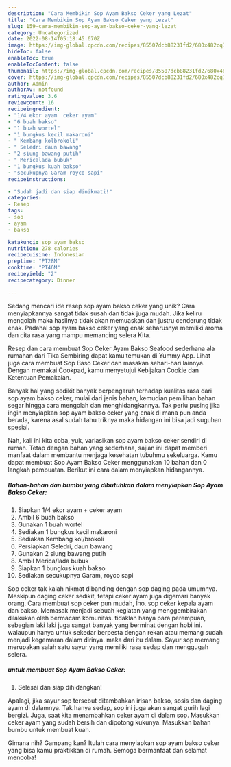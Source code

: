 ```yaml
---
description: "Cara Membikin Sop Ayam Bakso Ceker yang Lezat"
title: "Cara Membikin Sop Ayam Bakso Ceker yang Lezat"
slug: 159-cara-membikin-sop-ayam-bakso-ceker-yang-lezat
category: Uncategorized
date: 2022-08-14T05:18:45.670Z
image: https://img-global.cpcdn.com/recipes/85507dcb88231fd2/680x482cq70/sop-ayam-bakso-ceker-foto-resep-utama.jpg
hideToc: false
enableToc: true
enableTocContent: false
thumbnail: https://img-global.cpcdn.com/recipes/85507dcb88231fd2/680x482cq70/sop-ayam-bakso-ceker-foto-resep-utama.jpg
cover: https://img-global.cpcdn.com/recipes/85507dcb88231fd2/680x482cq70/sop-ayam-bakso-ceker-foto-resep-utama.jpg
author: Admin
authorAv: notfound
ratingvalue: 3.6
reviewcount: 16
recipeingredient:
- "1/4 ekor ayam  ceker ayam"
- "6 buah bakso"
- "1 buah wortel"
- "1 bungkus kecil makaroni"
- " Kembang kolbrokoli"
- " Seledri daun bawang"
- "2 siung bawang putih"
- " Mericalada bubuk"
- "1 bungkus kuah bakso"
- "secukupnya Garam royco sapi"
recipeinstructions:

- "Sudah jadi dan siap dinikmati!"
categories:
- Resep
tags:
- sop
- ayam
- bakso

katakunci: sop ayam bakso 
nutrition: 278 calories
recipecuisine: Indonesian
preptime: "PT28M"
cooktime: "PT46M"
recipeyield: "2"
recipecategory: Dinner

---
```





Sedang mencari ide resep sop ayam bakso ceker yang unik? Cara menyiapkannya sangat tidak susah dan tidak juga mudah. Jika keliru mengolah maka hasilnya tidak akan memuaskan dan justru cenderung tidak enak. Padahal sop ayam bakso ceker yang enak seharusnya memiliki aroma dan cita rasa yang mampu memancing selera Kita.





Resep dan cara membuat Sop Ceker Ayam Bakso Seafood sederhana ala rumahan dari Tika Sembiring dapat kamu temukan di Yummy App. Lihat juga cara membuat Sop Baso Ceker dan masakan sehari-hari lainnya. Dengan memakai Cookpad, kamu menyetujui Kebijakan Cookie dan Ketentuan Pemakaian.

Banyak hal yang sedikit banyak berpengaruh terhadap kualitas rasa dari sop ayam bakso ceker, mulai dari jenis bahan, kemudian pemilihan bahan segar hingga cara mengolah dan menghidangkannya. Tak perlu pusing jika ingin menyiapkan sop ayam bakso ceker yang enak di mana pun anda berada, karena asal sudah tahu triknya maka hidangan ini bisa jadi suguhan spesial.






Nah, kali ini kita coba, yuk, variasikan sop ayam bakso ceker sendiri di rumah. Tetap dengan bahan yang sederhana, sajian ini dapat memberi manfaat dalam membantu menjaga kesehatan tubuhmu sekeluarga. Kamu dapat membuat Sop Ayam Bakso Ceker menggunakan 10 bahan dan 0 langkah pembuatan. Berikut ini cara dalam menyiapkan hidangannya.

<!--inarticleads1-->

##### Bahan-bahan dan bumbu yang dibutuhkan dalam menyiapkan Sop Ayam Bakso Ceker:

1. Siapkan 1/4 ekor ayam + ceker ayam
1. Ambil 6 buah bakso
1. Gunakan 1 buah wortel
1. Sediakan 1 bungkus kecil makaroni
1. Sediakan  Kembang kol/brokoli
1. Persiapkan  Seledri, daun bawang
1. Gunakan 2 siung bawang putih
1. Ambil  Merica/lada bubuk
1. Siapkan 1 bungkus kuah bakso
1. Sediakan secukupnya Garam, royco sapi


Sop ceker tak kalah nikmat dibanding dengan sop daging pada umumnya. Meskipun daging ceker sedikit, tetapi ceker ayam juga digemari banyak orang. Cara membuat sop ceker pun mudah, lho. sop ceker kepala ayam dan bakso, Memasak menjadi sebuah kegiatan yang menggembirakan dilakukan oleh bermacam komunitas. tidaklah hanya para perempuan, sebagian laki laki juga sangat banyak yang berminat dengan hobi ini. walaupun hanya untuk sekedar berpesta dengan rekan atau memang sudah menjadi kegemaran dalam dirinya. maka dari itu dalam. Sayur sop memang merupakan salah satu sayur yang memiliki rasa sedap dan menggugah selera. 

<!--inarticleads2-->

#####  untuk membuat Sop Ayam Bakso Ceker:


1. Selesai dan siap dihidangkan!

Apalagi, jika sayur sop tersebut ditambahkan irisan bakso, sosis dan daging ayam di dalamnya. Tak hanya sedap, sop ini juga akan sangat gurih lagi bergizi. Juga, saat kita menambahkan ceker ayam di dalam sop. Masukkan ceker ayam yang sudah bersih dan dipotong kukunya. Masukkan bahan bumbu untuk membuat kuah. 

Gimana nih? Gampang kan? Itulah cara menyiapkan sop ayam bakso ceker yang bisa kamu praktikkan di rumah. Semoga bermanfaat dan selamat mencoba!
